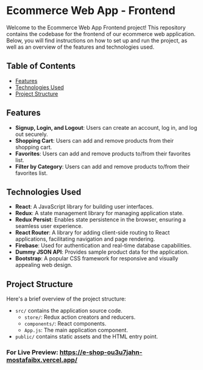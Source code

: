 # Ecommerce Web App - Frontend

Welcome to the Ecommerce Web App Frontend project! This repository contains the codebase for the frontend of our ecommerce web application. Below, you will find instructions on how to set up and run the project, as well as an overview of the features and technologies used.

## Table of Contents
- [Features](#features)
- [Technologies Used](#technologies-used)
- [Project Structure](#project-structure)

## Features
- **Signup, Login, and Logout**: Users can create an account, log in, and log out securely.
- **Shopping Cart**: Users can add and remove products from their shopping cart.
- **Favorites**: Users can add and remove products to/from their favorites list.
- **Filter by Category**: Users can add and remove products to/from their favorites list.

## Technologies Used
- **React**: A JavaScript library for building user interfaces.
- **Redux**: A state management library for managing application state.
- **Redux Persist**: Enables state persistence in the browser, ensuring a seamless user experience.
- **React Router**: A library for adding client-side routing to React applications, facilitating navigation and page rendering.
- **Firebase**: Used for authentication and real-time database capabilities.
- **Dummy JSON API**: Provides sample product data for the application.
- **Bootstrap**: A popular CSS framework for responsive and visually appealing web design.


## Project Structure

Here's a brief overview of the project structure:

- `src/` contains the application source code.
  - `store/`: Redux action creators and reducers.
  - `components/`: React components.
  - `App.js`: The main application component.
- `public/` contains static assets and the HTML entry point.

### For Live Preview: https://e-shop-ou3u7jahn-mostafaibx.vercel.app/
